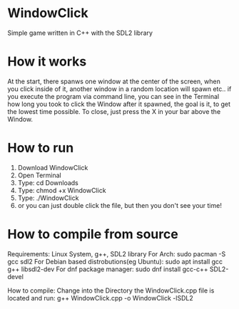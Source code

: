 # WindowClick
Simple game written in C++ with the SDL2 library

# How it works
At the start, there spanws one window at the center of the screen, when you click inside of it, another window in a random location will spawn etc.. if you execute the program via command line, you can see in the Terminal how long you took to click the Window after it spawned, the goal is it, to get the lowest time possible. To close, just press the X in your bar above the Window.

# How to run
1. Download WindowClick
2. Open Terminal
3. Type: cd Downloads
4. Type: chmod +x WindowClick
5. Type: ./WindowClick
6. or you can just double click the file, but then you don't see your time!

# How to compile from source
Requirements:
Linux System, g++, SDL2 library
For Arch: sudo pacman -S gcc sdl2
For Debian based distrobutions(eg Ubuntu): sudo apt install gcc g++ libsdl2-dev
For dnf package manager: sudo dnf install gcc-c++ SDL2-devel

How to compile:
Change into the Directory the WindowClick.cpp file is located and run: 
g++ WindowClick.cpp -o WindowClick -lSDL2

